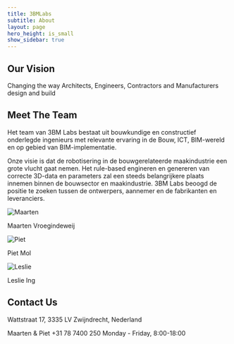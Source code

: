 ```yaml
---
title: 3BMLabs
subtitle: About
layout: page
hero_height: is_small
show_sidebar: true
---
```


##  Our Vision

Changing the way Architects, Engineers, Contractors and Manufacturers design and build

## Meet The Team

Het team van 3BM Labs bestaat uit bouwkundige en constructief onderlegde ingenieurs met relevante ervaring in de Bouw, ICT, BIM-wereld en op gebied van BIM-implementatie.

Onze visie is dat de robotisering in de bouwgerelateerde maakindustrie een grote vlucht gaat nemen. Het rule-based engineren en genereren van correcte 3D-data en parameters zal een steeds belangrijkere plaats innemen binnen de bouwsector en maakindustrie. 3BM Labs beoogd de positie te zoeken tussen de ontwerpers, aannemer en de fabrikanten en leveranciers.

![Maarten](../assets/about_assets/6-Maarten-Vroegindeweij-kopie-150x150.jpg)

Maarten Vroegindeweij

![Piet](../assets/about_assets/5-Piet-Mol-kopie-150x150.jpg)

Piet Mol

![Leslie](../assets/about_assets/7-Leslie-Ing-kopie-150x150.jpg)

Leslie Ing

## Contact Us

Wattstraat 17, 3335 LV 
Zwijndrecht, Nederland

Maarten & Piet 
+31 78 7400 250
Monday - Friday, 8:00-18:00
